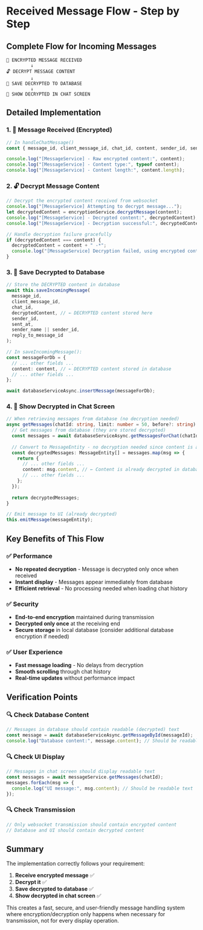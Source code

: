 # Received Message Flow - Step by Step

## Complete Flow for Incoming Messages

```
📨 ENCRYPTED MESSAGE RECEIVED
         ↓
🔓 DECRYPT MESSAGE CONTENT
         ↓
💾 SAVE DECRYPTED TO DATABASE
         ↓
📱 SHOW DECRYPTED IN CHAT SCREEN
```

## Detailed Implementation

### 1. 📨 **Message Received (Encrypted)**
```typescript
// In handleChatMessage()
const { message_id, client_message_id, chat_id, content, sender_id, sent_at, sender_name, reply_to_message_id } = payload;

console.log("[MessageService] - Raw encrypted content:", content);
console.log("[MessageService] - Content type:", typeof content);
console.log("[MessageService] - Content length:", content.length);
```

### 2. 🔓 **Decrypt Message Content**
```typescript
// Decrypt the encrypted content received from websocket
console.log("[MessageService] Attempting to decrypt message...");
let decryptedContent = encryptionService.decryptMessage(content);
console.log("[MessageService] - Decrypted content:", decryptedContent);
console.log("[MessageService] - Decryption successful:", decryptedContent !== content);

// Handle decryption failure gracefully
if (decryptedContent === content) {
  decryptedContent = content + " -*";
  console.log("[MessageService] Decryption failed, using encrypted content with marker");
}
```

### 3. 💾 **Save Decrypted to Database**
```typescript
// Store the DECRYPTED content in database
await this.saveIncomingMessage(
  message_id,
  client_message_id,
  chat_id,
  decryptedContent, // ← DECRYPTED content stored here
  sender_id,
  sent_at,
  sender_name || sender_id,
  reply_to_message_id
);

// In saveIncomingMessage():
const messageForDb = {
  // ... other fields ...
  content: content, // ← DECRYPTED content stored in database
  // ... other fields ...
};

await databaseServiceAsync.insertMessage(messageForDb);
```

### 4. 📱 **Show Decrypted in Chat Screen**
```typescript
// When retrieving messages from database (no decryption needed)
async getMessages(chatId: string, limit: number = 50, before?: string): Promise<MessageEntity[]> {
  // Get messages from database (they are stored decrypted)
  const messages = await databaseServiceAsync.getMessagesForChat(chatId);
  
  // Convert to MessageEntity - no decryption needed since content is already decrypted
  const decryptedMessages: MessageEntity[] = messages.map(msg => {
    return {
      // ... other fields ...
      content: msg.content, // ← Content is already decrypted in database
      // ... other fields ...
    };
  });
  
  return decryptedMessages;
}

// Emit message to UI (already decrypted)
this.emitMessage(messageEntity);
```

## Key Benefits of This Flow

### ✅ **Performance**
- **No repeated decryption** - Message is decrypted only once when received
- **Instant display** - Messages appear immediately from database
- **Efficient retrieval** - No processing needed when loading chat history

### ✅ **Security**
- **End-to-end encryption** maintained during transmission
- **Decrypted only once** at the receiving end
- **Secure storage** in local database (consider additional database encryption if needed)

### ✅ **User Experience**
- **Fast message loading** - No delays from decryption
- **Smooth scrolling** through chat history
- **Real-time updates** without performance impact

## Verification Points

### 🔍 **Check Database Content**
```typescript
// Messages in database should contain readable (decrypted) text
const message = await databaseServiceAsync.getMessageById(messageId);
console.log("Database content:", message.content); // Should be readable text
```

### 🔍 **Check UI Display**
```typescript
// Messages in chat screen should display readable text
const messages = await messageService.getMessages(chatId);
messages.forEach(msg => {
  console.log("UI message:", msg.content); // Should be readable text
});
```

### 🔍 **Check Transmission**
```typescript
// Only websocket transmission should contain encrypted content
// Database and UI should contain decrypted content
```

## Summary

The implementation correctly follows your requirement:
1. **Receive encrypted message** ✅
2. **Decrypt it** ✅  
3. **Save decrypted to database** ✅
4. **Show decrypted in chat screen** ✅

This creates a fast, secure, and user-friendly message handling system where encryption/decryption only happens when necessary for transmission, not for every display operation.

